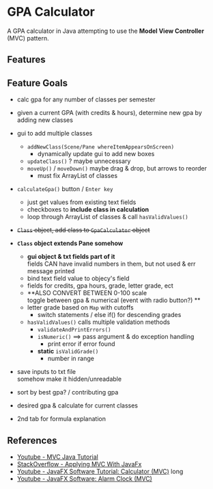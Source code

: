 # GPA Calculator
A GPA calculator in Java attempting to use the **Model View Controller** (MVC) pattern.

## Features


## Feature Goals
- calc gpa for any number of classes per semester
- given a current GPA (with credits & hours), determine new gpa by adding new classes

- gui to add multiple classes
  - `addNewClass(Scene/Pane whereItemAppearsOnScreen)`
    - dynamically update gui to add new boxes
  - `updateClass()` ? maybe unnecessary
  - `moveUp()` / `moveDown()` maybe drag & drop, but arrows to reorder
    - must fix ArrayList of classes
- `calculateGpa()`    button / `Enter key`
  - just get values from existing text fields
  - checkboxes to **include class in calculation**
  - loop through ArrayList of classes & call `hasValidValues()`
- ~~`Class` object, add class to `GpaCalculator` object~~
- **`Class` object extends Pane somehow**
  - **gui object & txt fields part of it**  
  fields CAN have invalid numbers in them, but not used & err message printed
  - bind text field value to objecy's field
  - fields for credits, gpa hours, grade, letter grade, ect
  - **ALSO CONVERT BETWEEN 0-100 scale  
  toggle between gpa & numerical (event with radio button?) **
  - letter grade based on `Map` with cutoffs
    - switch statements / else if() for descending grades
  - `hasValidValues()` calls multiple validation methods
    - `validateAndPrintErrors()`
    - `isNumeric()` ==> pass argument & do exception handling
      - print error if error found
    - **static** `isValidGrade()`
      - number in range
- save inputs to txt file  
somehow make it hidden/unreadable
- sort by best gpa? / contributing gpa
- desired gpa & calculate for current classes
- 2nd tab for formula explanation

## References
- [Youtube - MVC Java Tutorial](https://www.youtube.com/watch?v=dTVVa2gfht8)
- [StackOverflow - Applying MVC With JavaFx](http://stackoverflow.com/a/32343342)
- [Youtube - JavaFX Software Tutorial: Calculator (MVC)](https://www.youtube.com/watch?v=y1ZaBalVZic) long
- [Youtube - JavaFX Software: Alarm Clock (MVC)](https://www.youtube.com/watch?v=wIpgGpmFUjA)
